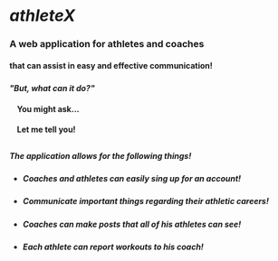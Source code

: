 # _athleteX_
### A web application for athletes and coaches
#### that can assist in easy and effective communication!
#####
#####

#### _"But, what can it do?"_
#### &nbsp;&nbsp;&nbsp;&nbsp;You might ask...
#### &nbsp;&nbsp;&nbsp;&nbsp;Let me tell you!
##
##### The application allows for the following things!
- ##### Coaches and athletes can easily sing up for an account!
- ##### Communicate important things regarding their athletic careers!
- ##### Coaches can make posts that all of his athletes can see!
- ##### Each athlete can report workouts to his coach!
